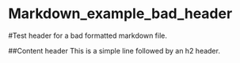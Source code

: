 # Markdown_example_bad_header

 #Test header for a bad formatted markdown file.  

##Content header
This is a simple line followed by an h2 header.
